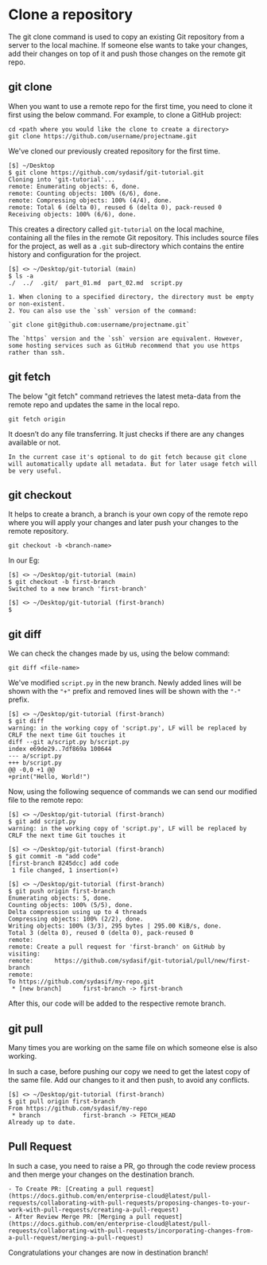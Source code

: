 # Clone a repository

The git clone command is used to copy an existing Git repository from a server to the local machine. If someone else wants to take your changes, add their changes on top of it and push those changes on the remote git repo.

## git clone

When you want to use a remote repo for the first time, you need to clone it first using the below command. For example, to clone a GitHub project:

```console
cd <path where you would like the clone to create a directory>
git clone https://github.com/username/projectname.git
```

We've cloned our previously created repository for the first time.

```console
[$] ~/Desktop
$ git clone https://github.com/sydasif/git-tutorial.git
Cloning into 'git-tutorial'...
remote: Enumerating objects: 6, done.
remote: Counting objects: 100% (6/6), done.
remote: Compressing objects: 100% (4/4), done.
remote: Total 6 (delta 0), reused 6 (delta 0), pack-reused 0
Receiving objects: 100% (6/6), done.
```

This creates a directory called `git-tutorial` on the local machine, containing all the files in the remote Git repository. This includes source files for the project, as well as a `.git` sub-directory which contains the entire history and configuration for the project.

```console
[$] <> ~/Desktop/git-tutorial (main)
$ ls -a
./  ../  .git/  part_01.md  part_02.md  script.py
```

```{Note}
1. When cloning to a specified directory, the directory must be empty or non-existent.
2. You can also use the `ssh` version of the command:

`git clone git@github.com:username/projectname.git`

The `https` version and the `ssh` version are equivalent. However, some hosting services such as GitHub recommend that you use https rather than ssh.
```

## git fetch

The below "git fetch" command retrieves the latest meta-data from the remote repo and updates the same in the local repo.

`git fetch origin`

It doesn’t do any file transferring. It just checks if there are any changes available or not.

```{Note}
In the current case it's optional to do git fetch because git clone will automatically update all metadata. But for later usage fetch will be very useful.
```

## git checkout

It helps to create a branch, a branch is your own copy of the remote repo where you will apply your changes and later push your changes to the remote repository.

`git checkout -b <branch-name>`

In our Eg:

```console
[$] <> ~/Desktop/git-tutorial (main)
$ git checkout -b first-branch
Switched to a new branch 'first-branch'

[$] <> ~/Desktop/git-tutorial (first-branch)
$
```

## git diff

We can check the changes made by us, using the below command:

`git diff <file-name>`

We've modified `script.py` in the new branch. Newly added lines will be shown with the `"+"` prefix and removed lines will be shown with the `"-"` prefix.

```console
[$] <> ~/Desktop/git-tutorial (first-branch)
$ git diff
warning: in the working copy of 'script.py', LF will be replaced by CRLF the next time Git touches it
diff --git a/script.py b/script.py
index e69de29..7df869a 100644
--- a/script.py
+++ b/script.py
@@ -0,0 +1 @@
+print("Hello, World!")
```

Now, using the following sequence of commands we can send our modified file to the remote repo:

```console
[$] <> ~/Desktop/git-tutorial (first-branch)
$ git add script.py 
warning: in the working copy of 'script.py', LF will be replaced by CRLF the next time Git touches it
```

```console
[$] <> ~/Desktop/git-tutorial (first-branch)
$ git commit -m "add code"
[first-branch 8245dcc] add code
 1 file changed, 1 insertion(+)
```

```console
[$] <> ~/Desktop/git-tutorial (first-branch)
$ git push origin first-branch
Enumerating objects: 5, done.
Counting objects: 100% (5/5), done.
Delta compression using up to 4 threads
Compressing objects: 100% (2/2), done.
Writing objects: 100% (3/3), 295 bytes | 295.00 KiB/s, done.
Total 3 (delta 0), reused 0 (delta 0), pack-reused 0
remote: 
remote: Create a pull request for 'first-branch' on GitHub by visiting:
remote:      https://github.com/sydasif/git-tutorial/pull/new/first-branch
remote:
To https://github.com/sydasif/my-repo.git
 * [new branch]      first-branch -> first-branch
```

After this, our code will be added to the respective remote branch.

## git pull

Many times you are working on the same file on which someone else is also working. 

In such a case, before pushing our copy we need to get the latest copy of the same file. Add our changes to it and then push, to avoid any conflicts.

```console
[$] <> ~/Desktop/git-tutorial (first-branch)
$ git pull origin first-branch
From https://github.com/sydasif/my-repo
 * branch            first-branch -> FETCH_HEAD
Already up to date.
```

## Pull Request

In such a case, you need to raise a PR, go through the code review process and then merge your changes on the destination branch.

```{seealso}
- To Create PR: [Creating a pull request](https://docs.github.com/en/enterprise-cloud@latest/pull-requests/collaborating-with-pull-requests/proposing-changes-to-your-work-with-pull-requests/creating-a-pull-request)
- After Review Merge PR: [Merging a pull request](https://docs.github.com/en/enterprise-cloud@latest/pull-requests/collaborating-with-pull-requests/incorporating-changes-from-a-pull-request/merging-a-pull-request)
```

Congratulations your changes are now in destination branch!
